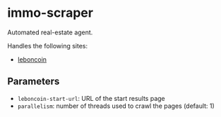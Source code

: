 immo-scraper
===

Automated real-estate agent.

Handles the following sites:
- [leboncoin](https://www.leboncoin.fr)

## Parameters

- `leboncoin-start-url`: URL of the start results page
- `parallelism`: number of threads used to crawl the pages (default: 1)
